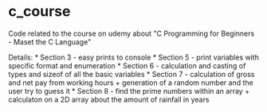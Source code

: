 # c_course
Code related to the course on udemy about "C Programming for Beginners - Maset the C Language"

Details:
    * Section 3 - easy prints to console
    * Section 5 - print variables with specific format and enumeration
    * Section 6 - calculation and casting of types and sizeof of all the basic variables
    * Section 7 - calculation of gross and net pay from working hours + generation of a random number and the user try to guess it
    * Section 8 - find the prime numbers within an array + calculaton on a 2D array about the amount of rainfall in years
